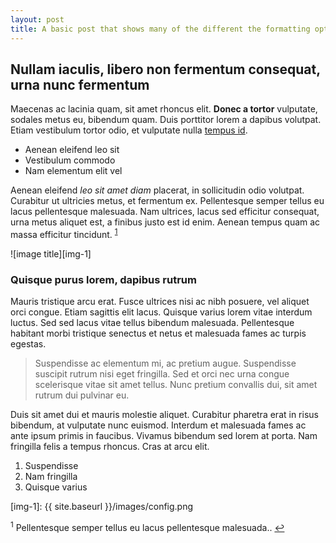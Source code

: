 ```yaml
---
layout: post
title: A basic post that shows many of the different the formatting options
---
```


## Nullam iaculis, libero non fermentum consequat, urna nunc fermentum


Maecenas ac lacinia quam, sit amet rhoncus elit. **Donec a tortor** vulputate, sodales metus eu, bibendum quam. Duis porttitor lorem a dapibus volutpat. Etiam vestibulum tortor odio, et vulputate nulla [tempus id][lnk-1]. 


* Aenean eleifend leo sit
* Vestibulum commodo
* Nam elementum elit vel


Aenean eleifend *leo sit amet diam* placerat, in sollicitudin odio volutpat. Curabitur ut ultricies metus, et fermentum ex. Pellentesque semper tellus eu lacus pellentesque malesuada. Nam ultrices, lacus sed efficitur consequat, urna metus aliquet est, a finibus justo est id enim. Aenean tempus quam ac massa efficitur tincidunt. <sup id="f1">[1](#fn1)</sup>

![image title][img-1]


### Quisque purus lorem, dapibus rutrum


Mauris tristique arcu erat. Fusce ultrices nisi ac nibh posuere, vel aliquet orci congue. Etiam sagittis elit lacus. Quisque varius lorem vitae interdum luctus. Sed sed lacus vitae tellus bibendum malesuada. Pellentesque habitant morbi tristique senectus et netus et malesuada fames ac turpis egestas. 

>Suspendisse ac elementum mi, ac pretium augue. Suspendisse suscipit rutrum nisi eget fringilla. Sed et orci nec urna congue scelerisque vitae sit amet tellus. Nunc pretium convallis dui, sit amet rutrum dui pulvinar eu. 


Duis sit amet dui et mauris molestie aliquet. Curabitur pharetra erat in risus bibendum, at vulputate nunc euismod. Interdum et malesuada fames ac ante ipsum primis in faucibus. Vivamus bibendum sed lorem at porta. Nam fringilla felis a tempus rhoncus. Cras at arcu elit.


1. Suspendisse
2. Nam fringilla
3. Quisque varius


[lnk-1]: http://www.google.com
[img-1]: {{ site.baseurl }}/images/config.png
<div class="footnote"><p id="fn1"><sup>1</sup> Pellentesque semper tellus eu lacus pellentesque malesuada.. <a href="#f1">↩</a></p></div>
